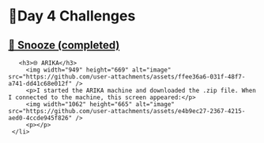 <!-- Day 4 -->
# 🔹Day 4 Challenges  
## [👶 Snooze (completed)](https://github.com/taywave/CTFs/edit/main/Huntress/Challenges/Day4/Snooze.md#-snooze-completed)

       <h3>🌐 ARIKA</h3>
         <img width="949" height="669" alt="image" src="https://github.com/user-attachments/assets/ffee36a6-031f-48f7-a741-dd41c68e012f" />
         <p>I started the ARIKA machine and downloaded the .zip file. When I connected to the machine, this screen appeared:</p>
         <img width="1062" height="665" alt="image" src="https://github.com/user-attachments/assets/e4b9ec27-2367-4215-aed0-4ccde945f826" />
         <p></p>
     </li>
   </ul> 
<!-- Day 4 -->
